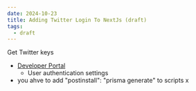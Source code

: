 ```yaml
---
date: 2024-10-23
title: Adding Twitter Login To NextJs (draft)
tags:
  - draft
---
```

Get Twitter keys 

- [Developer Portal](https://developer.x.com/en/portal)
	- User authentication settings
- you ahve to add     "postinstall": "prisma generate" to scripts x